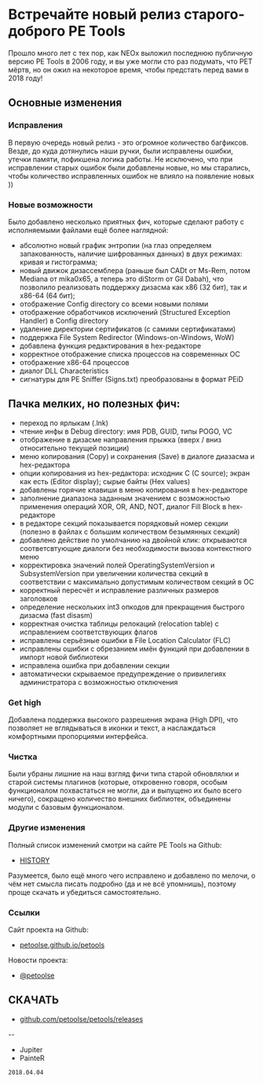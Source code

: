 # Встречайте новый релиз старого-доброго PE Tools
Прошло много лет с тех пор, как NEOx выложил последнюю публичную версию PE Tools в 2006 году, и вы уже могли сто раз подумать, что PET мёртв, но он ожил на некоторое время, чтобы предстать перед вами в 2018 году!

## Основные изменения

### Исправления

В первую очередь новый релиз - это огромное количество багфиксов. Везде, до куда дотянулись наши ручки, были исправлены ошибки, утечки памяти, пофикшена логика работы. Не исключено, что при исправлении старых ошибок были добавлены новые, но мы старались, чтобы количество исправленных ошибок не влияло на появление новых ))

### Новые возможности

Было добавлено несколько приятных фич, которые сделают работу с исполняемыми файлами ещё более наглядной:

- абсолютно новый график энтропии (на глаз определяем запакованность, наличие шифрованных данных) в двух режимах: кривая и гистограмма;
- новый движок дизассемблера (раньше был CADt от Ms-Rem, потом Mediana от mika0x65, а теперь это diStorm от Gil Dabah), что позволило реализовать поддержку дизасма как x86 (32 бит), так и x86-64 (64 бит);
- отображение Config directory со всеми новыми полями
- отображение обработчиков исключений (Structured Exception Handler) в Config directory
- удаление директории сертификатов (с самими сертификатами)
- поддержка File System Redirector (Windows-on-Windows, WoW)
- добавлена функция редактирования в hex-редакторе
- корректное отображение списка процессов на современных ОС
- отображение x86-64 процессов
- диалог DLL Characteristics
- сигнатуры для PE Sniffer (Signs.txt) преобразованы в формат PEiD

## Пачка мелких, но полезных фич:

- переход по ярлыкам (.lnk)
- чтение инфы в Debug directory: имя PDB, GUID, типы POGO, VC
- отображение в дизасме направления прыжка (вверх / вниз относительно текущей позиции)
- меню копирования (Copy) и сохранения (Save) в диалоге диазасма и hex-редактора
- опции копирования из hex-редактора: исходник C (C source); экран как есть (Editor display); сырые байты (Hex values)
- добавлены горячие клавиши в меню копирования в hex-редакторе
- заполнение диапазона заданным значением с возможностью применения операций XOR, OR, AND, NOT, диалог Fill Block в hex-редакторе
- в редакторе секций показывается порядковый номер секции (полезно в файлах с большим количеством безымянных секций)
- добавлено действие по умолчанию на двойной клик: открываются соответсвтующие диалоги без необходимости вызова контекстного меню
- корректировка значений полей OperatingSystemVersion и SubsystemVersion при увеличении количества секций в соответствии с максимально допустимым количеством секций в ОС
- корректный пересчёт и исправление различных размеров заголовков
- определение нескольких int3 опкодов для прекращения быстрого дизасма (fast disasm)
- корректная очистка таблицы релокаций (relocation table) с исправлением соответствующих флагов
- исправлены серьёзные ошибки в File Location Calculator (FLC)
- исправлены ошибки с обрезанием имён функций при добавлении в импорт новой библиотеки
- исправлена ошибка при добавлении секции
- автоматически скрываемое предупреждение о привилегиях администратора с возможностью отключения


### Get high

Добавлена поддержка высокого разрешения экрана (High DPI), что позволяет не вглядываться в иконки и текст, а наслаждаться комфортными пропорциями интерфейса.


### Чистка

Были убраны лишние на наш взгляд фичи типа старой обновлялки и старой системы плагинов (которые, откровенно говоря, особым функционалом похвастаться не могли, да и выпущено их было всего ничего), сокращено количество внешних библиотек, объединены модули с базовым функционалом.


### Другие изменения

Полный список изменений смотри на сайте PE Tools на Github:

- [HISTORY](https://petoolse.github.io/petools/HISTORY)

Разумеется, было ещё много чего исправлено и добавлено по мелочи, о чём нет смысла писать подробно (да и не всё упомнишь), поэтому проще скачать и убедиться самостоятельно.

### Ссылки

Сайт проекта на Github:

- [petoolse.github.io/petools](https://petoolse.github.io/petools)

Новости проекта:

- [@petoolse](https://twitter.com/petoolse)

## СКАЧАТЬ

- [github.com/petoolse/petools/releases](https://github.com/petoolse/petools/releases)

--
- Jupiter
- PainteR

`2018.04.04`
